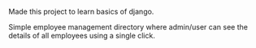 Made this project to learn basics of django.

Simple employee management directory where admin/user can see the details of all employees using a single click.
